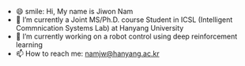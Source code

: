 - 😄 smile: Hi, My name is Jiwon Nam
- 🔭 I’m currently a Joint MS/Ph.D. course  Student in ICSL (Intelligent Commnication Systems Lab) at Hanyang University 
- 🌱 I’m currently working on a robot control using deep reinforcement learning
- 📫 How to reach me: namjw@hanyang.ac.kr


<!--
**namjiwon1023/namjiwon1023** is a ✨ _special_ ✨ repository because its `README.md` (this file) appears on your GitHub profile.
-->
